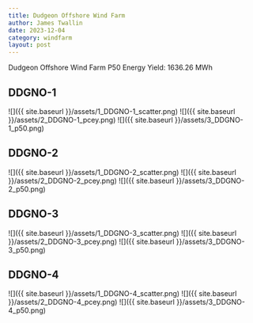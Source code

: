 ```yaml
---
title: Dudgeon Offshore Wind Farm
author: James Twallin
date: 2023-12-04
category: windfarm
layout: post
---
```

Dudgeon Offshore Wind Farm P50 Energy Yield: 1636.26 MWh

DDGNO-1
-------------
![]({{ site.baseurl }}/assets/1_DDGNO-1_scatter.png)
![]({{ site.baseurl }}/assets/2_DDGNO-1_pcey.png)
![]({{ site.baseurl }}/assets/3_DDGNO-1_p50.png)

DDGNO-2
-------------
![]({{ site.baseurl }}/assets/1_DDGNO-2_scatter.png)
![]({{ site.baseurl }}/assets/2_DDGNO-2_pcey.png)
![]({{ site.baseurl }}/assets/3_DDGNO-2_p50.png)

DDGNO-3
-------------
![]({{ site.baseurl }}/assets/1_DDGNO-3_scatter.png)
![]({{ site.baseurl }}/assets/2_DDGNO-3_pcey.png)
![]({{ site.baseurl }}/assets/3_DDGNO-3_p50.png)

DDGNO-4
-------------
![]({{ site.baseurl }}/assets/1_DDGNO-4_scatter.png)
![]({{ site.baseurl }}/assets/2_DDGNO-4_pcey.png)
![]({{ site.baseurl }}/assets/3_DDGNO-4_p50.png)

